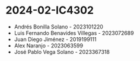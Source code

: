 # 2024-02-IC4302

* Andrés Bonilla Solano - 2023101220
* Luis Fernando Benavides Villegas - 2023072689
* Juan Diego Jiménez - 2019199111
* Alex Naranjo - 2023063599
* José Pablo Vega Solano - 2023367318
